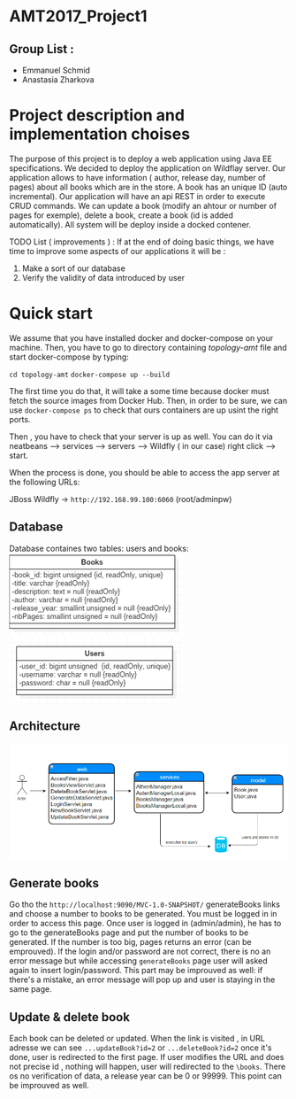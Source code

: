 # AMT2017_Project1
## Group List :
- Emmanuel Schmid
- Anastasia Zharkova

# Project description and implementation choises

The purpose of this project is to deploy a web application using Java EE specifications.  We decided to deploy the application on Wildflay server. Our application allows to have information ( author, release day, number of pages) about all books which are in the store.   A book has an unique ID (auto incremental).  Our application will have an api REST in order to execute CRUD commands.  We can update a book (modify an ahtour or number of pages for exemple), delete a book, create a book (id is added automatically). All system will be deploy inside a docked contener. 


TODO List  ( improvements ) :
If at the end of doing basic things, we have time to improve some aspects of our applications it will be :
1) Make a sort of our database
2) Verify the validity of data introduced by user


# Quick start

We assume that you have installed docker and docker-compose on your machine. Then, you have to go to directory containing *topology-amt* file and start docker-compose by typing:

`cd topology-amt`
`docker-compose up --build`

The first time you do that, it will take a some time because docker must fetch the source images from Docker Hub.
Then, in order to be sure, we can use `docker-compose ps` to check that ours containers are up usint the right ports. 

Then , you have to check that your server is up as well. You can do it via neatbeans --> services --> servers --> Wildfly ( in our case) right click --> start. 

When the process is done, you should be able to access the app server at the following URLs:

JBoss Wildfly -> `http://192.168.99.100:6060` (root/adminpw)

## Database
Database containes two tables: users and books:
![](images/books.png) </br>
![](images/users.png) </br>


## Architecture

![](images/structure.png) </br>

## Generate books
Go tho the `http://localhost:9090/MVC-1.0-SNAPSHOT/` generateBooks links and choose a number to books to be generated. You must be logged in in order to access this page. Once user is logged in (admin/admin), he has to go to the generateBooks page and put the number of books to be generated. If the number is too big, pages returns an error (can be emprouved). If the login and/or password are not correct, there is no an error message but while accessing `generateBooks` page user will asked again to insert login/password. This part may be improuved as well: if there's a mistake, an error message will pop up and user is staying in the same page.


## Update & delete book
Each book can be deleted or updated. When the link is visited , in URL adresse we can see `...updateBook?id=2` or `...deleteBook?id=2` once it's done, user is redirected to the first page. If user modifies  the URL and does not precise id , nothing will happen, user will redirected to the `\books`.
There os no verification of data, a release year can be 0 or 99999. This point can be improuved as well.
